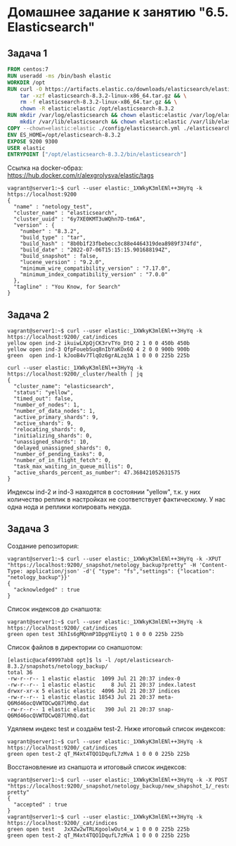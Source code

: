 # Домашнее задание к занятию "6.5. Elasticsearch"

## Задача 1

```dockerfile
FROM centos:7
RUN useradd -ms /bin/bash elastic
WORKDIR /opt
RUN curl -O https://artifacts.elastic.co/downloads/elasticsearch/elasticsearch-8.3.2-linux-x86_64.tar.gz && \
    tar -xzf elasticsearch-8.3.2-linux-x86_64.tar.gz && \
    rm -f elasticsearch-8.3.2-linux-x86_64.tar.gz && \
    chown -R elastic:elastic /opt/elasticsearch-8.3.2
RUN mkdir /var/log/elasticsearch && chown elastic:elastic /var/log/elasticsearch && \
    mkdir /var/lib/elasticsearch && chown elastic:elastic /var/lib/elasticsearch
COPY --chown=elastic:elastic ./config/elasticsearch.yml ./elasticsearch-8.3.2/config/elasticsearch.yml
ENV ES_HOME=/opt/elasticsearch-8.3.2
EXPOSE 9200 9300
USER elastic
ENTRYPOINT ["/opt/elasticsearch-8.3.2/bin/elasticsearch"]
```
Ссылка на docker-образ: https://hub.docker.com/r/alexgrolysva/elastic/tags

```shell
vagrant@server1:~$ curl --user elastic:_1XWkyK3mlENl++3HyYq -k https://localhost:9200
{
  "name" : "netology_test",
  "cluster_name" : "elasticsearch",
  "cluster_uuid" : "6y7XE0KMT3uWQhn7D-tm6A",
  "version" : {
    "number" : "8.3.2",
    "build_type" : "tar",
    "build_hash" : "8b0b1f23fbebecc3c88e4464319dea8989f374fd",
    "build_date" : "2022-07-06T15:15:15.901688194Z",
    "build_snapshot" : false,
    "lucene_version" : "9.2.0",
    "minimum_wire_compatibility_version" : "7.17.0",
    "minimum_index_compatibility_version" : "7.0.0"
  },
  "tagline" : "You Know, for Search"
}
```

## Задача 2

```shell
vagrant@server1:~$ curl --user elastic:_1XWkyK3mlENl++3HyYq -k https://localhost:9200/_cat/indices
yellow open ind-2 ikuiwLXpQjCK3rvTYo_DtQ 2 1 0 0 450b 450b
yellow open ind-3 QfpFouebSuq8nIbYaKOx6Q 4 2 0 0 900b 900b
green  open ind-1 kJooB4v7TlqOz6grALzq3A 1 0 0 0 225b 225b

```

```shell
curl --user elastic:_1XWkyK3mlENl++3HyYq -k https://localhost:9200/_cluster/health | jq
{
  "cluster_name": "elasticsearch",
  "status": "yellow",
  "timed_out": false,
  "number_of_nodes": 1,
  "number_of_data_nodes": 1,
  "active_primary_shards": 9,
  "active_shards": 9,
  "relocating_shards": 0,
  "initializing_shards": 0,
  "unassigned_shards": 10,
  "delayed_unassigned_shards": 0,
  "number_of_pending_tasks": 0,
  "number_of_in_flight_fetch": 0,
  "task_max_waiting_in_queue_millis": 0,
  "active_shards_percent_as_number": 47.368421052631575
}
```
Индексы ind-2 и ind-3 находятся в состоянии "yellow", т.к. у них количество реплик в настройках не соответствует фактическому. У нас одна нода и реплики копировать некуда. 

## Задача 3

Создание репозитория:
```shell
vagrant@server1:~$ curl --user elastic:_1XWkyK3mlENl++3HyYq -k -XPUT "https://localhost:9200/_snapshot/netology_backup?pretty" -H 'Content-Type: application/json' -d'{ "type": "fs","settings": {"location": "netology_backup"}}'
{
  "acknowledged" : true
}
```
Список индексов до снапшота:
```shell
vagrant@server1:~$ curl --user elastic:_1XWkyK3mlENl++3HyYq -k https://localhost:9200/_cat/indices
green open test 3EhIs6gMQnmP1DpgYEiytQ 1 0 0 0 225b 225b
```
Список файлов в директории со снапшотом:
```shell
[elastic@acaf49997ab8 opt]$ ls -l /opt/elasticsearch-8.3.2/snapshots/netology_backup/
total 36
-rw-r--r-- 1 elastic elastic  1099 Jul 21 20:37 index-0
-rw-r--r-- 1 elastic elastic     8 Jul 21 20:37 index.latest
drwxr-xr-x 5 elastic elastic  4096 Jul 21 20:37 indices
-rw-r--r-- 1 elastic elastic 18543 Jul 21 20:37 meta-Q6Md46ocQVWTDCwQ87lMhQ.dat
-rw-r--r-- 1 elastic elastic   390 Jul 21 20:37 snap-Q6Md46ocQVWTDCwQ87lMhQ.dat
```
Удяляем индекс test и создаём test-2. Ниже итоговый список индексов:
```shell
vagrant@server1:~$ curl --user elastic:_1XWkyK3mlENl++3HyYq -k https://localhost:9200/_cat/indices
green open test-2 qT_M4xt4TQO1DqufL7zMvA 1 0 0 0 225b 225b
```
Восстановление из снапшота и итоговый список индексов:
```shell
vagrant@server1:~$ curl --user elastic:_1XWkyK3mlENl++3HyYq -k -X POST "https://localhost:9200/_snapshot/netology_backup/new_shapshot_1/_restore?pretty"
{
  "accepted" : true
}
vagrant@server1:~$ curl --user elastic:_1XWkyK3mlENl++3HyYq -k https://localhost:9200/_cat/indices
green open test   JxXZw2wTRLKgoolwOut4_w 1 0 0 0 225b 225b
green open test-2 qT_M4xt4TQO1DqufL7zMvA 1 0 0 0 225b 225b
```

